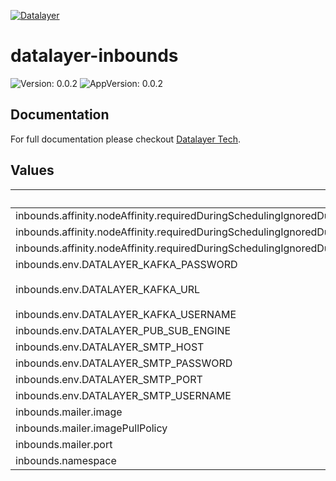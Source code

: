 [![Datalayer](https://assets.datalayer.tech/datalayer-25.svg)](https://datalayer.io)

# datalayer-inbounds

![Version: 0.0.2](https://img.shields.io/badge/Version-0.0.2-informational?style=flat-square) ![AppVersion: 0.0.2](https://img.shields.io/badge/AppVersion-0.0.2-informational?style=flat-square)

## Documentation

For full documentation please checkout [Datalayer Tech](https://datalayer.tech).

## Values

| Key | Type | Default | Description |
|-----|------|---------|-------------|
| inbounds.affinity.nodeAffinity.requiredDuringSchedulingIgnoredDuringExecution.nodeSelectorTerms[0].matchExpressions[0].key | string | `"role.datalayer.io/system"` |  |
| inbounds.affinity.nodeAffinity.requiredDuringSchedulingIgnoredDuringExecution.nodeSelectorTerms[0].matchExpressions[0].operator | string | `"In"` |  |
| inbounds.affinity.nodeAffinity.requiredDuringSchedulingIgnoredDuringExecution.nodeSelectorTerms[0].matchExpressions[0].values[0] | string | `"true"` |  |
| inbounds.env.DATALAYER_KAFKA_PASSWORD | string | `""` |  |
| inbounds.env.DATALAYER_KAFKA_URL | string | `"datalayer-kafka-kafka-bootstrap.datalayer-kafka.svc.cluster.local:9092"` |  |
| inbounds.env.DATALAYER_KAFKA_USERNAME | string | `""` |  |
| inbounds.env.DATALAYER_PUB_SUB_ENGINE | string | `"kafka"` |  |
| inbounds.env.DATALAYER_SMTP_HOST | string | `""` |  |
| inbounds.env.DATALAYER_SMTP_PASSWORD | string | `""` |  |
| inbounds.env.DATALAYER_SMTP_PORT | string | `"0"` |  |
| inbounds.env.DATALAYER_SMTP_USERNAME | string | `""` |  |
| inbounds.mailer.image | string | `nil` |  |
| inbounds.mailer.imagePullPolicy | string | `"Always"` |  |
| inbounds.mailer.port | int | `2331` |  |
| inbounds.namespace | string | `"datalayer-system"` |  |

